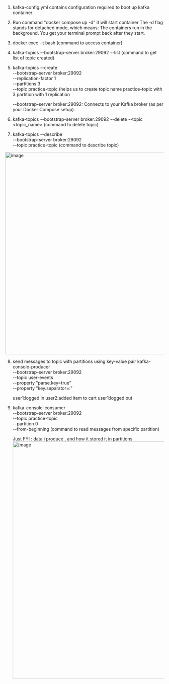 1. kafka-config.yml contains configuration required to boot up kafka container
2. Run command "docker compose up -d"  it will start container
       The -d flag stands for detached mode, which means:
             The containers run in the background.
             You get your terminal prompt back after they start.
3.  docker exec -it <kafka-container-name> bash  (command to access container)
4.  kafka-topics --bootstrap-server broker:29092 --list  (command to get list of topic created)
5.  kafka-topics --create \
  --bootstrap-server broker:29092 \
  --replication-factor 1 \
  --partitions 3 \
  --topic practice-topic    (helps us to create topic name practice-topic with 3 partition with 1 replication

    --bootstrap-server broker:29092: Connects to your Kafka broker (as per your Docker Compose setup).
6. kafka-topics --bootstrap-server broker:29092 --delete --topic <topic_name>  (command to delete topic)
7. kafka-topics --describe \
  --bootstrap-server broker:29092 \
  --topic practice-topic  (command to describe topic)


<img width="643" alt="image" src="https://github.com/user-attachments/assets/6c2e7c89-dde6-4580-900e-47aa845c97d4" />

8. send messages to topic with partitions using key-value pair
     kafka-console-producer \
    --bootstrap-server broker:29092 \
    --topic user-events \
    --property "parse.key=true" \
    --property "key.separator=:"

     user1:logged in
     user2:added item to cart
     user1:logged out

9. kafka-console-consumer \
  --bootstrap-server broker:29092 \
  --topic practice-topic \
  --partition 0 \
  --from-beginning (command to read messages from specific partition)


   Just FYI : data i produce , and how it stored it in partitions
   <img width="755" alt="image" src="https://github.com/user-attachments/assets/92d7246d-eec9-44cf-b6b3-dae422ce9f3c" />

